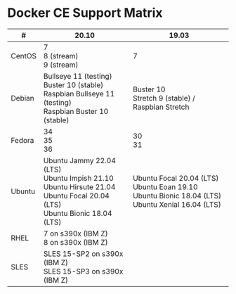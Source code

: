 # Docker CE Support Matrix

| #      | 20.10                                                                                                                                | 19.03                                                                                                      |
|--------|--------------------------------------------------------------------------------------------------------------------------------------|------------------------------------------------------------------------------------------------------------|
| CentOS | 7<br/>8 (stream)<br/>9 (stream)                                                                                                      | 7                                                                                                          |
| Debian | Bullseye 11 (testing)<br/>Buster 10 (stable)<br/>Raspbian Bullseye 11 (testing)<br/>Raspbian Buster 10 (stable)                      | Buster 10<br/>Stretch 9 (stable) / Raspbian Stretch                                                        |
| Fedora | 34<br/>35<br/>36                                                                                                                     | 30<br/>31                                                                                                  |
| Ubuntu | Ubuntu Jammy 22.04 (LTS)<br/>Ubuntu Impish 21.10<br/>Ubuntu Hirsute 21.04<br/>Ubuntu Focal 20.04 (LTS)<br/>Ubuntu Bionic 18.04 (LTS) | Ubuntu Focal 20.04 (LTS)<br/>Ubuntu Eoan 19.10<br/>Ubuntu Bionic 18.04 (LTS)<br/>Ubuntu Xenial 16.04 (LTS) |
| RHEL   | 7 on s390x (IBM Z)<br/>8 on s390x (IBM Z)                                                                                            |                                                                                                            |
| SLES   | SLES 15-SP2 on s390x (IBM Z)<br/>SLES 15-SP3 on s390x (IBM Z)                                                                        |